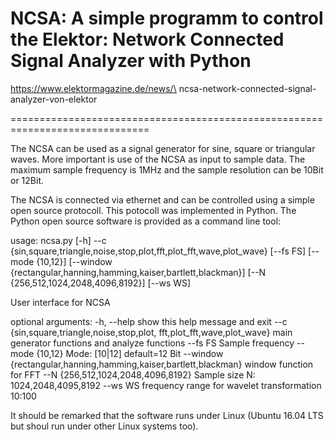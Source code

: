 NCSA: A simple programm to control the Elektor:
Network Connected Signal Analyzer with Python
==============================================================================

https://www.elektormagazine.de/news/\
ncsa-network-connected-signal-analyzer-von-elektor

==============================================================================

The NCSA can be used as a signal generator for sine, square or triangular waves.
More important is use of the NCSA as input to sample data. The maximum sample
frequency is 1MHz and the sample resolution can be 10Bit or 12Bit.

The NCSA is connected via ethernet and can be controlled using a simple
open source protocoll. This potocoll was implemented in Python. The Python
open source software is provided as a command line tool:

usage: ncsa.py [-h] --c
               {sin,square,triangle,noise,stop,plot,fft,plot_fft,wave,plot_wave}
               [--fs FS] [--mode {10,12}]
               [--window {rectangular,hanning,hamming,kaiser,bartlett,blackman}]
               [--N {256,512,1024,2048,4096,8192}] [--ws WS]

User interface for NCSA

optional arguments:
  -h, --help            show this help message and exit
  --c                   {sin,square,triangle,noise,stop,plot,
  			 fft,plot_fft,wave,plot_wave}
                        main generator functions and analyze functions
  --fs FS               Sample frequency
  --mode                {10,12}        Mode: [10|12] default=12 Bit
  --window              {rectangular,hanning,hamming,kaiser,bartlett,blackman}
                        window function for FFT
  --N                   {256,512,1024,2048,4096,8192}
                        Sample size N: 1024,2048,4095,8192
  --ws WS               frequency range for wavelet transformation 10:100

It should be remarked that the software runs under Linux (Ubuntu 16.04 LTS but
shoul run under other Linux systems too).